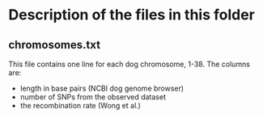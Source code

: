 # Description of the files in this folder

## chromosomes.txt
This file contains one line for each dog chromosome, 1-38.  The columns are:
- length in base pairs (NCBI dog genome browser)
- number of SNPs from the observed dataset
- the recombination rate (Wong et al.)
